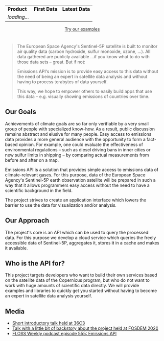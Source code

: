 <center style="padding-bottom: 25px;">
<table id="statistics">
  <tr style="font-weight: 800;">
    <td>Product</td>
    <td>First Data</td>
    <td>Latest Data</td>
  </tr>
  <tr id="loading"><td><i>loading…</i></td><td></td></tr>
</table>

<a class="button" href="examples.html">
  <i class="fas fa-book"></i> Try our examples</a>

</center>


> The European Space Agency's Sentinel-5P satellite is built to
> monitor air quality data (carbon hydroxide, sulfur monoxide, ozone, …). All data
> gathered are publicly available …if you know what to do with those data sets – great.
> But if not:
>
> Emissions API's mission is to provide easy access to this data without the
> need of being an expert in satellite data analysis and without having to
> process terabytes of data yourself.
>
> This way, we hope to empower others to easily build apps that use this data –
> e.g. visually showing emissions of countries over time.


Our Goals
---------

Achievements of climate goals are so far only verifiable by a very small group
of people with specialized know-how. As a result, public discussion remains
abstract and elusive for many people. Easy access to emissions data provides a
more general audience with the opportunity to form a fact-based opinion. For example,
one could evaluate the effectiveness of environmental regulations – such as
diesel driving bans in inner cities or new sulfur limits in shipping – by
comparing actual measurements from before and after on a map.

Emissions API is a solution that provides simple access to emissions data of
climate-relevant gases. For this purpose, data of the European Space Agency's
Sentinel-5P earth observation satellite will be prepared in such a way that it
allows programmers easy access without the need to have a scientific background
in the field.

The project strives to create an application interface which lowers the barrier
to use the data for visualization and/or analysis.


Our Approach
------------

The project's core is an API which can be used to query the processed data.
For this purpose we develop a cloud service which queries the freely
accessible data of Sentinel-5P, aggregates it, stores it in a cache and makes
it available.


Who is the API for?
-------------------

This project targets developers who want to build their own services based on
the satellite data of the Copernicus program, but who do not want to work with
huge amounts of scientific data directly. We will provide examples and
libraries to quickly get you started without having to become an expert in
satellite data analysis yourself.

Media
-----

 - [Short introductory talk held at 36C3](https://media.ccc.de/v/36c3-10525-lightning_talks_day_3#t=1146)
 - [Talk with a little bit of backstory about the project held at FOSDEM 2020](https://fosdem.org/2020/schedule/event/emissions_api/)
 - [FLOSS Weekly podcast episode 555: Emissions API](https://twit.tv/shows/floss-weekly/episodes/555)



<script>

const base_url = 'https://api.v2.emissions-api.org/api/v2/',
      products_url = base_url + 'products.json',
      data_range_postfix = '/data-range.json',
      table = document.getElementById('statistics'),
      loading = document.getElementById('loading');

fetch(products_url)
.then(r => r.json())
.then(response => {
  var products = response.map(p => p.name),
      urls = products.map(p => base_url + p + data_range_postfix);

  Promise.all(
    urls.map(url => fetch(url).then(response => response.json()))
  ).then(responses => {
    responses.map((range, i) => {
      var tr = document.createElement('tr');
      [
        products[i],
        new Date(range.first).toDateString(),
        new Date(range.last).toDateString()
      ].forEach(txt => {
        td = document.createElement('td');
        td.innerText = txt;
        tr.appendChild(td);
      })
      table.appendChild(tr);
      loading.remove();
    })
  })
})
</script>
